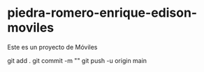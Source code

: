 # piedra-romero-enrique-edison-moviles

Este es un proyecto de Móviles

git add .
git commit -m ""
git push -u origin main
